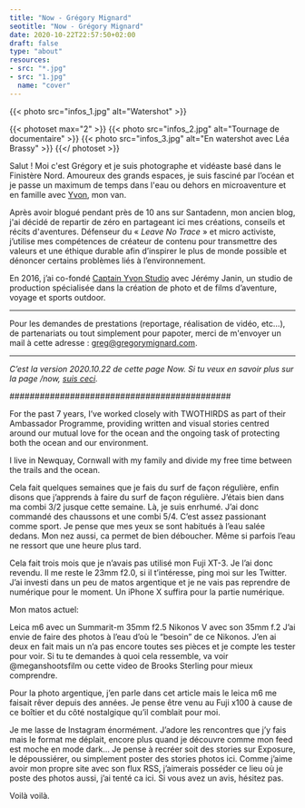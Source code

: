 ```yaml
---
title: "Now - Grégory Mignard"
seotitle: "Now - Grégory Mignard"
date: 2020-10-22T22:57:50+02:00
draft: false
type: "about"
resources:
- src: "*.jpg"
- src: "1.jpg"
  name: "cover"
---
```


{{< photo src="infos_1.jpg" alt="Watershot" >}}

{{< photoset max="2" >}}
  {{< photo src="infos_2.jpg" alt="Tournage de documentaire" >}}
  {{< photo src="infos_3.jpg" alt="En watershot avec Léa Brassy" >}}
{{</ photoset >}}

Salut ! Moi c'est Grégory et je suis photographe et vidéaste basé dans le Finistère Nord.
Amoureux des grands espaces, je suis fasciné par l’océan et je passe un maximum de temps dans l'eau ou dehors en microaventure et en famille avec [Yvon](https://www.instagram.com/lifewithyvon/), mon van.

Après avoir blogué pendant près de 10 ans sur  Santadenn, mon ancien blog, j'ai décidé de repartir de zéro en partageant ici mes créations, conseils et récits d'aventures.
Défenseur du « _Leave No Trace_ » et micro activiste, j’utilise mes compétences de créateur de contenu pour transmettre des valeurs et une éthique durable afin d’inspirer le plus de monde possible et dénoncer certains problèmes liés à l’environnement.

En 2016, j’ai co-fondé [Captain Yvon Studio](https://captainyvon.fr) avec Jérémy Janin, un studio de production spécialisée dans la création de photo et de films d’aventure, voyage et sports outdoor.

***

Pour les demandes de prestations (reportage, réalisation de vidéo, etc...), de partenariats ou tout simplement pour papoter, merci de m'envoyer un mail à cette adresse : [greg@gregorymignard.com](mailto:greg@gregorymignard.com).

***

*C’est la version 2020.10.22 de cette page Now. Si tu veux en savoir plus sur la page /now, [suis ceci](https://nownownow.com/about).*

############################################

For the past 7 years, I’ve worked closely with TWOTHIRDS as part of their Ambassador Programme, providing written and visual stories centred around our mutual love for the ocean and the ongoing task of protecting both the ocean and our environment.

I live in Newquay, Cornwall with my family and divide my free time between the trails and the ocean.

Cela fait quelques semaines que je fais du surf de façon régulière, enfin disons que j’apprends à faire du surf de façon régulière. J’étais bien dans ma combi 3/2 jusque cette semaine. Là, je suis enrhumé. J’ai donc commandé des chaussons et une combi 5/4. C’est assez passionant comme sport. Je pense que mes yeux se sont habitués à l’eau salée dedans. Mon nez aussi, ca permet de bien déboucher. Même si parfois l’eau ne ressort que une heure plus tard.

Cela fait trois mois que je n’avais pas utilisé mon Fuji XT-3. Je l’ai donc revendu. Il me reste le 23mm f2.0, si il t’intéresse, ping moi sur les Twitter. J’ai investi dans un peu de matos argentique et je ne vais pas reprendre de numérique pour le moment. Un iPhone X suffira pour la partie numérique.

Mon matos actuel:

Leica m6 avec un Summarit-m 35mm f2.5
Nikonos V avec son 35mm f.2
J’ai envie de faire des photos à l’eau d’où le “besoin” de ce Nikonos. J’en ai deux en fait mais un n’a pas encore toutes ses pièces et je compte les tester pour voir. Si tu te demandes à quoi cela ressemble, va voir @meganshootsfilm ou cette video de Brooks Sterling pour mieux comprendre.

Pour la photo argentique, j’en parle dans cet article mais le leica m6 me faisait rêver depuis des années. Je pense être venu au Fuji x100 à cause de ce boîtier et du côté nostalgique qu’il comblait pour moi.

Je me lasse de Instagram énormément. J’adore les rencontres que j’y fais mais le format me déplait, encore plus quand je découvre comme mon feed est moche en mode dark… Je pense à recréer soit des stories sur Exposure, le dépoussiérer, ou simplement poster des stories photos ici. Comme j’aime avoir mon propre site avec son flux RSS, j’aimerais posséder ce lieu où je poste des photos aussi, j’ai tenté ca ici. Si vous avez un avis, hésitez pas.

Voilà voilà.
